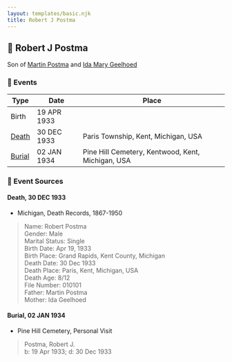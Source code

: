 ```yaml
---
layout: templates/basic.njk
title: Robert J Postma
---
```

## 🔵 Robert J Postma

Son of [Martin Postma](/people/7/7474832) and [Ida Mary Geelhoed](/people/1/11612484)

### 📆 Events

Type | Date | Place
------ | ------ | ------
Birth | 19 APR 1933 |
[Death](#event-a4ba06c5-8104-45da-ba3e-9a1da83f2cec) | 30 DEC 1933 | Paris Township, Kent, Michigan, USA
[Burial](#event-67d7c8c3-5727-43d1-9573-35c36bc78ba3) | 02 JAN 1934 | Pine Hill Cemetery, Kentwood, Kent, Michigan, USA

### 📰 Event Sources

#### <a id="event-a4ba06c5-8104-45da-ba3e-9a1da83f2cec"></a> Death, 30 DEC 1933
* Michigan, Death Records, 1867-1950
>   
  > Name: Robert Postma  
  > Gender: Male  
  > Marital Status: Single  
  > Birth Date: Apr 19, 1933  
  > Birth Place: Grand Rapids, Kent County, Michigan  
  > Death Date: 30 Dec 1933  
  > Death Place: Paris, Kent, Michigan, USA  
  > Death Age: 8/12  
  > File Number: 010101  
  > Father: Martin Postma  
  > Mother: Ida Geelhoed

#### <a id="event-67d7c8c3-5727-43d1-9573-35c36bc78ba3"></a> Burial, 02 JAN 1934
* Pine Hill Cemetery, Personal Visit
>   
  > Postma, Robert J.  
  > b: 19 Apr 1933; d: 30 Dec 1933
